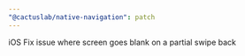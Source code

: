 ```yaml
---
"@cactuslab/native-navigation": patch
---
```


iOS Fix issue where screen goes blank on a partial swipe back
